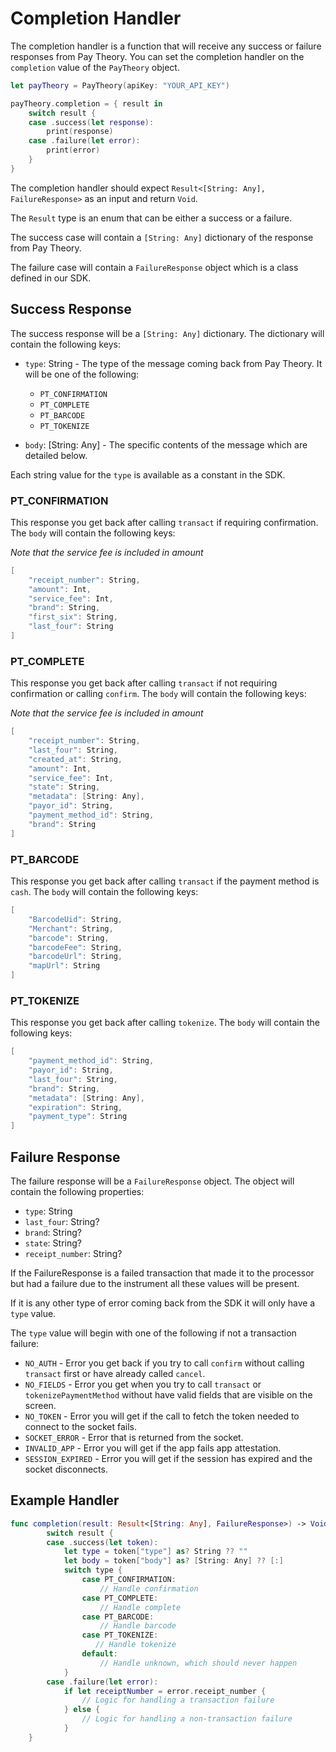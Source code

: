 # Completion Handler

The completion handler is a function that will receive any success or failure responses from Pay Theory. You can set the completion handler on the `completion` value of the `PayTheory` object.

```swift
let payTheory = PayTheory(apiKey: "YOUR_API_KEY")

payTheory.completion = { result in
    switch result {
    case .success(let response):
        print(response)
    case .failure(let error):
        print(error)
    }
}
```

The completion handler should expect `Result<[String: Any], FailureResponse>` as an input and return `Void`.

The `Result` type is an enum that can be either a success or a failure. 

The success case will contain a `[String: Any]` dictionary of the response from Pay Theory. 

The failure case will contain a `FailureResponse` object which is a class defined in our SDK.


## Success Response

The success response will be a `[String: Any]` dictionary. The dictionary will contain the following keys:

* `type`: String - The type of the message coming back from Pay Theory. It will be one of the following:
    * `PT_CONFIRMATION`
    * `PT_COMPLETE`
    * `PT_BARCODE`
    * `PT_TOKENIZE`

* `body`: [String: Any] - The specific contents of the message which are detailed below.

Each string value for the `type` is available as a constant in the SDK.

### PT_CONFIRMATION

This response you get back after calling `transact` if requiring confirmation. The `body` will contain the following keys:

*Note that the service fee is included in amount*

```swift
[   
    "receipt_number": String,
    "amount": Int,
    "service_fee": Int,
    "brand": String,
    "first_six": String,
    "last_four": String
]
```

### PT_COMPLETE

This response you get back after calling `transact` if not requiring confirmation or calling `confirm`. The `body` will contain the following keys:

*Note that the service fee is included in amount*

```swift
[   
    "receipt_number": String,
    "last_four": String,
    "created_at": String,
    "amount": Int,
    "service_fee": Int,
    "state": String,
    "metadata": [String: Any],
    "payor_id": String,
    "payment_method_id": String,
    "brand": String
]
```

### PT_BARCODE

This response you get back after calling `transact` if the payment method is `cash`. The `body` will contain the following keys:

```swift
[   
    "BarcodeUid": String,
    "Merchant": String,
    "barcode": String,
    "barcodeFee": String,
    "barcodeUrl": String,
    "mapUrl": String
]
```

### PT_TOKENIZE

This response you get back after calling `tokenize`. The `body` will contain the following keys:

```swift
[   
    "payment_method_id": String,
    "payor_id": String,
    "last_four": String,
    "brand": String,
    "metadata": [String: Any],
    "expiration": String,
    "payment_type": String
]
```


## Failure Response

The failure response will be a `FailureResponse` object. The object will contain the following properties:

* `type`: String
* `last_four`: String?
* `brand`: String?
* `state`: String?
* `receipt_number`: String?

If the FailureResponse is a failed transaction that made it to the processor but had a failure due to the instrument all these values will be present.

If it is any other type of error coming back from the SDK it will only have a `type` value.

The `type` value will begin with one of the following if not a transaction failure:

* `NO_AUTH` - Error you get back if you try to call `confirm` without calling `transact` first or have already called `cancel`.
* `NO_FIELDS` - Error you get when you try to call `transact` or `tokenizePaymentMethod` without have valid fields that are visible on the screen.
* `NO_TOKEN` - Error you will get if the call to fetch the token needed to connect to the socket fails.
* `SOCKET_ERROR` - Error that is returned from the socket.
* `INVALID_APP` - Error you will get if the app fails app attestation.
* `SESSION_EXPIRED` - Error you will get if the session has expired and the socket disconnects.


## Example Handler

```swift
func completion(result: Result<[String: Any], FailureResponse>) -> Void {
        switch result {
        case .success(let token):
            let type = token["type"] as? String ?? ""
            let body = token["body"] as? [String: Any] ?? [:]
            switch type {
                case PT_CONFIRMATION:
                    // Handle confirmation
                case PT_COMPLETE:
                    // Handle complete
                case PT_BARCODE:
                    // Handle barcode
                case PT_TOKENIZE:
                   // Handle tokenize
                default:
                    // Handle unknown, which should never happen
            }
        case .failure(let error):
            if let receiptNumber = error.receipt_number {
                // Logic for handling a transaction failure
            } else {
                // Logic for handling a non-transaction failure
            }
    }
```